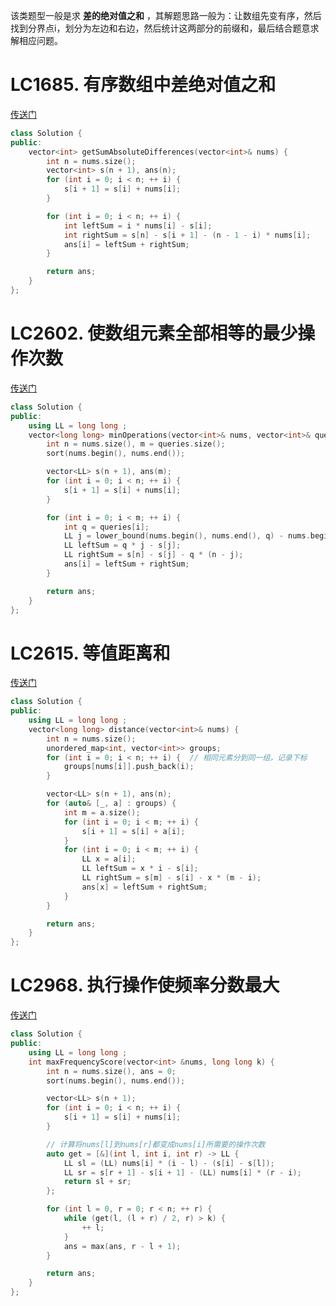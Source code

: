 该类题型一般是求 **差的绝对值之和** ，其解题思路一般为：让数组先变有序，然后找到分界点i，划分为左边和右边，然后统计这两部分的前缀和，最后结合题意求解相应问题。


# LC1685. 有序数组中差绝对值之和
[传送门](https://leetcode.cn/problems/sum-of-absolute-differences-in-a-sorted-array/description/)
```C++
class Solution {
public:
    vector<int> getSumAbsoluteDifferences(vector<int>& nums) {
        int n = nums.size();
        vector<int> s(n + 1), ans(n);
        for (int i = 0; i < n; ++ i) {
            s[i + 1] = s[i] + nums[i];
        }

        for (int i = 0; i < n; ++ i) {
            int leftSum = i * nums[i] - s[i];
            int rightSum = s[n] - s[i + 1] - (n - 1 - i) * nums[i];
            ans[i] = leftSum + rightSum;
        }

        return ans;
    }
};
```

# LC2602. 使数组元素全部相等的最少操作次数
[传送门](https://leetcode.cn/problems/minimum-operations-to-make-all-array-elements-equal/description/)
```C++
class Solution {
public:
    using LL = long long ;
    vector<long long> minOperations(vector<int>& nums, vector<int>& queries) {
        int n = nums.size(), m = queries.size();
        sort(nums.begin(), nums.end());

        vector<LL> s(n + 1), ans(m);
        for (int i = 0; i < n; ++ i) {
            s[i + 1] = s[i] + nums[i];
        }

        for (int i = 0; i < m; ++ i) {
            int q = queries[i];
            LL j = lower_bound(nums.begin(), nums.end(), q) - nums.begin();
            LL leftSum = q * j - s[j];
            LL rightSum = s[n] - s[j] - q * (n - j);
            ans[i] = leftSum + rightSum;
        }

        return ans;
    }
};
```

# LC2615. 等值距离和
[传送门](https://leetcode.cn/problems/sum-of-distances/)
```C++
class Solution {
public:
    using LL = long long ;
    vector<long long> distance(vector<int>& nums) {
        int n = nums.size();
        unordered_map<int, vector<int>> groups;
        for (int i = 0; i < n; ++ i) {  // 相同元素分到同一组，记录下标
            groups[nums[i]].push_back(i);
        }

        vector<LL> s(n + 1), ans(n);
        for (auto& [_, a] : groups) {
            int m = a.size();
            for (int i = 0; i < m; ++ i) {
                s[i + 1] = s[i] + a[i];
            }
            for (int i = 0; i < m; ++ i) {
                LL x = a[i];
                LL leftSum = x * i - s[i];
                LL rightSum = s[m] - s[i] - x * (m - i);
                ans[x] = leftSum + rightSum;
            }
        }

        return ans;
    }
};
```

# LC2968. 执行操作使频率分数最大
[传送门](https://leetcode.cn/problems/apply-operations-to-maximize-frequency-score/)
```C++
class Solution {
public:
    using LL = long long ;
    int maxFrequencyScore(vector<int> &nums, long long k) {
        int n = nums.size(), ans = 0;
        sort(nums.begin(), nums.end());

        vector<LL> s(n + 1);
        for (int i = 0; i < n; ++ i) {
            s[i + 1] = s[i] + nums[i];
        }

        // 计算将nums[l]到nums[r]都变成nums[i]所需要的操作次数
        auto get = [&](int l, int i, int r) -> LL {
            LL sl = (LL) nums[i] * (i - l) - (s[i] - s[l]);
            LL sr = s[r + 1] - s[i + 1] - (LL) nums[i] * (r - i);
            return sl + sr;
        };

        for (int l = 0, r = 0; r < n; ++ r) {
            while (get(l, (l + r) / 2, r) > k) {
                ++ l;
            }
            ans = max(ans, r - l + 1);
        }

        return ans;
    }
};
```

